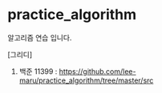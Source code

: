 # practice_algorithm
알고리즘 연습 입니다.

[그리디]
1. 백준 11399 : https://github.com/lee-maru/practice_algorithm/tree/master/src
